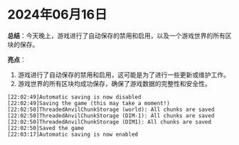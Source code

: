 # 2024年06月16日
**总结**：今天晚上，游戏进行了自动保存的禁用和启用，以及一个游戏世界的所有区块的保存。

**亮点**：
1. 游戏进行了自动保存的禁用和启用，这可能是为了进行一些更新或维护工作。
2. 游戏世界的所有区块均成功保存，确保了游戏数据的完整性和安全性。
```
[22:02:49]Automatic saving is now disabled
[22:02:49]Saving the game (this may take a moment!)
[22:02:50]ThreadedAnvilChunkStorage (world): All chunks are saved
[22:02:50]ThreadedAnvilChunkStorage (DIM-1): All chunks are saved
[22:02:50]ThreadedAnvilChunkStorage (DIM1): All chunks are saved
[22:02:50]Saved the game
[22:03:17]Automatic saving is now enabled
```
